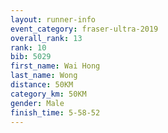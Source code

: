 ```yaml
---
layout: runner-info 
event_category: fraser-ultra-2019 
overall_rank: 13
rank: 10
bib: 5029
first_name: Wai Hong
last_name: Wong
distance: 50KM
category_km: 50KM
gender: Male
finish_time: 5-58-52
---
```

